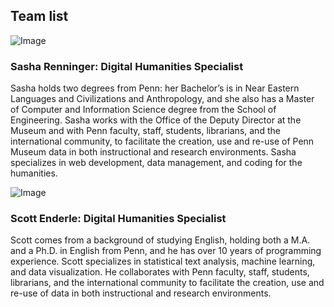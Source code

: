 ## Team list

![Image](/image/sashafr125.jpg)<br/>
### Sasha Renninger: Digital Humanities Specialist

Sasha holds two degrees from Penn: her Bachelor’s is in Near Eastern Languages and Civilizations and Anthropology, and she also has a Master of Computer and Information Science degree from the School of Engineering. Sasha works with the Office of the Deputy Director at the Museum and with Penn faculty, staff, students, librarians, and the international community, to facilitate the creation, use and re-use of Penn Museum data in both instructional and research environments. Sasha specializes in web development, data management, and coding for the humanities.

![Image](/image/enderlej125.jpg)<br/>
### Scott Enderle: Digital Humanities Specialist
Scott comes from a background of studying English, holding both a M.A. and a Ph.D. in English from Penn, and he has over 10 years of programming experience. Scott specializes in statistical text analysis, machine learning, and data visualization. He collaborates with Penn faculty, staff, students, librarians, and the international community to facilitate the creation, use and re-use of data in both instructional and research environments.

